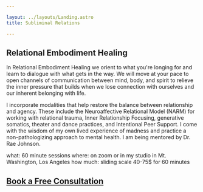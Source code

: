 ```yaml
---

layout: ../layouts/Landing.astro
title: Subliminal Relations

---
```


## Relational Embodiment Healing

In Relational Embodiment Healing we orient to what you're longing for and learn to dialogue with what gets in the way. We will move at your pace to open channels of communication between mind, body, and spirit to relieve the inner pressure that builds when we lose connection with ourselves and our inherent belonging with life.

I incorporate modalities that help restore the balance between relationship and agency. These include the Neuroaffective Relational Model (NARM) for working with relational trauma, Inner Relationship Focusing, generative somatics, theater and dance practices, and Intentional Peer Support. I come with the wisdom of my own lived experience of madness and practice a non-pathologizing approach to mental health. I am being mentored by Dr. Rae Johnson. 

what: 60 minute sessions
where: on zoom or in my studio in Mt. Washington, Los Angeles
how much: sliding scale 40-75$ for 60 minutes

## [Book a Free Consultation](http://google.com)

